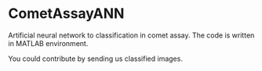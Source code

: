 # CometAssayANN
Artificial neural network to classification in comet assay.
The code is written in MATLAB environment.

You could contribute by sending us classified images.
